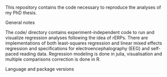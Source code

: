 This repository contains the code necessary to reproduce the analyses of my PhD thesis.

General notes

The code/ directory contains experiment-independent code to run and visualize regression analyses following the idea of rERPs. There are implementations of both least-squares regression and linear mixed effects regression and specifications for electroencephalography (EEG) and self-paced reading data.
Regression modeling is done in julia, visualisation and multiple comparisons correction is done in R.

Language and package versions



